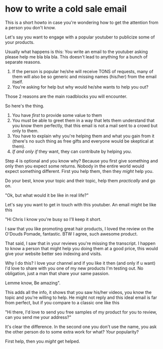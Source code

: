 
# how to write a cold sale email

This is a short howto in case you're wondering how to get the attention from a person you don't know.

Let's say you want to engage with a popular youtuber to publicize some of your products.

Usually what happens is this: You write an email to the youtuber asking please help me bla bla bla.
This doesn't lead to anything for a bunch of separate reasons.

1. If the person is popular he/she will receive TONS of requests, many of them will also be so generic and missing names (his/her) from the email itself.
2. You're asking for help but why would he/she wants to help you out?

Those 2 reasons are the main roadblocks you will encounter.

So here's the thing.

1. You have _first_ to provide some value to them
2. You must be able to greet them in a way that lets them understand that you know them perfectly, that this email is not a mail sent to a crowd but only to them.
3. You have to explain why you're helping them and what you gain from it (there's no such thing as free gifts and everyone would be skeptical at them).
4. _If and only if_ they want, they can contribute by helping _you_.

Step 4 is optional and you know why? Because you first give something and only then you expect some returns.
Nobody in the entire world would expect something different.
First you help them, then they _might_ help you.

Do your best, know your topic and their topic, help them _practically_ and go on.

"Ok, but what would it be like in real life?"

Let's say you want to get in touch with this youtuber. An email might be like this

"Hi Chris
I know you're busy so I'll keep it short.

I saw that you like promoting great hair products, I loved the review on the O'Douds Pomade, fantastic.
BTW I agree, such awesome product.

That said, I saw that in your reviews you're missing the transcript.
I happen to know a person that might help you doing them at a good price, this would give your website better seo indexing and visits.

Why I do this? I love your channel and if you like it then (and only if u want) I'd love to share with you one of my new products I'm testing out.
No obligation, just a man that share your same passion.

Lemme know,
Be amazing".

This adds all the info, it shows that you saw his/her videos, you know the topic and you're willing to help.
He might not reply and this ideal email is far from perfect, but if you compare to a classic one like this

"Hi there, I'd love to send you free samples of my product for you to review, can you send me your address?"

It's clear the difference.
In the second one you don't use the name, you ask the other person do to some extra work for what? _Your_ popularity?

First help, then you _might_ get helped.

